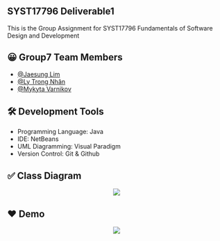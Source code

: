 ## SYST17796 Deliverable1
This is the Group Assignment for SYST17796 Fundamentals of Software Design and Development

## 😀 Group7 Team Members
- [@Jaesung Lim](https://www.github.com/Jay-Sung-Lim)
- [@Ly Trong Nhân](https://github.com/nhanbrad123)
- [@Mykyta Varnikov](https://github.com/caravanne)

## 🛠 Development Tools
- Programming Language: Java
- IDE: NetBeans
- UML Diagramming: Visual Paradigm
- Version Control: Git & Github

## ✅ Class Diagram
<p align="center">
  <img src="https://github.com/caravanne/MidTermPartC/assets/107202611/e6d52f15-404e-47c6-acb9-450d515fa6b9">
</p>

## ❤ Demo
<p align="center">
  <img src="https://github.com/Jay-Sung-Lim/SYST17796-Deliverable1/assets/107202611/313ccf70-7379-46d6-a6c2-d62ed22e3eaf">
</p>
